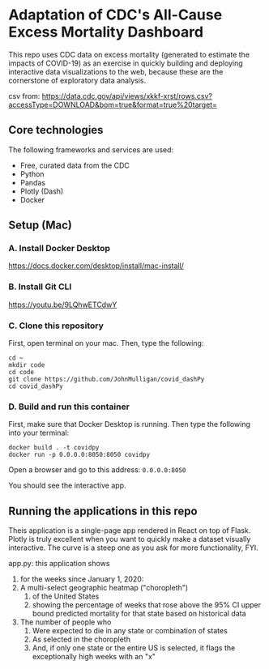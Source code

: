 # Adaptation of CDC's All-Cause Excess Mortality Dashboard

This repo uses CDC data on excess mortality (generated to estimate the impacts of COVID-19) as an exercise in quickly building and deploying interactive data visualizations to the web, because these are the cornerstone of exploratory data analysis.

csv from: https://data.cdc.gov/api/views/xkkf-xrst/rows.csv?accessType=DOWNLOAD&bom=true&format=true%20target=

## Core technologies

The following frameworks and services are used:

* Free, curated data from the CDC
* Python
* Pandas
* Plotly (Dash)
* Docker

## Setup (Mac)

### A. Install Docker Desktop

https://docs.docker.com/desktop/install/mac-install/

### B. Install Git CLI

https://youtu.be/9LQhwETCdwY

### C. Clone this repository

First, open terminal on your mac. Then, type the following:

	cd ~
	mkdir code
	cd code
	git clone https://github.com/JohnMulligan/covid_dashPy
	cd covid_dashPy

### D. Build and run this container

First, make sure that Docker Desktop is running. Then type the following into your terminal:

	docker build . -t covidpy
	docker run -p 0.0.0.0:8050:8050 covidpy

Open a browser and go to this address: ```0.0.0.0:8050```

You should see the interactive app.

## Running the applications in this repo

Theis application is a single-page app rendered in React on top of Flask. Plotly is truly excellent when you want to quickly make a dataset visually interactive. The curve is a steep one as you ask for more functionality, FYI.

app.py: this application shows

1. for the weeks since January 1, 2020:
1. A multi-select geographic heatmap ("choropleth")
	1. of the United States
	1. showing the percentage of weeks that rose above the 95% CI upper bound predicted mortality for that state based on historical data
1. The number of people who
	1. Were expected to die in any state or combination of states
	1. As selected in the choropleth
	1. And, if only one state or the entire US is selected, it flags the exceptionally high weeks with an "x"
